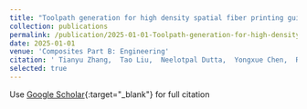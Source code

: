 ```yaml
---
title: "Toolpath generation for high density spatial fiber printing guided by principal stresses"
collection: publications
permalink: /publication/2025-01-01-Toolpath-generation-for-high-density-spatial-fiber-printing-guided-by-principal-stresses
date: 2025-01-01
venue: 'Composites Part B: Engineering'
citation: ' Tianyu Zhang,  Tao Liu,  Neelotpal Dutta,  Yongxue Chen,  Renbo Su,  Zhizhou Zhang,  Weiming Wang,  Charlie Wang, &quot;Toolpath generation for high density spatial fiber printing guided by principal stresses.&quot; Composites Part B: Engineering, 2025.'
selected: true 
---
```

Use [Google Scholar](https://scholar.google.com/scholar?q=Toolpath+generation+for+high+density+spatial+fiber+printing+guided+by+principal+stresses){:target="_blank"} for full citation